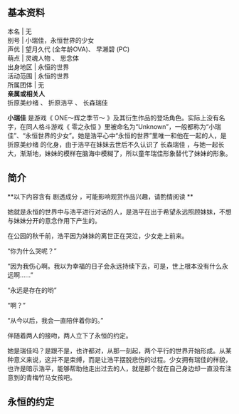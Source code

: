 **基本资料**  
---  
本名  |  无   
别号  |  小瑞佳，永恒世界的少女   
声优  |  望月久代  (全年龄OVA)、  早濑碧  (PC)   
萌点  |  灵魂人物  、  思念体   
出身地区  |  永恒的世界   
活动范围  |  永恒的世界   
所属团体  |  无   
**亲属或相关人**  
折原美纱绪  、  折原浩平  、  长森瑞佳  
  
**小瑞佳** 是游戏《  ONE～辉之季节～  》及其衍生作品的登场角色。实际上没有名字，在同人格斗游戏《  零之永恒
》里被命名为“Unknown”，一般都称为“小瑞佳”、“永恒世界的少女”。她是浩平心中“永恒的世界”里唯一和他在一起的人，是  折原美纱绪
的化身，由于浩平在妹妹去世后不久认识了  长森瑞佳  ，与她一起长大，渐渐地，妹妹的模样在脑海中模糊了，所以童年瑞佳形象替代了妹妹的形象。

##  简介

**以下内容含有 剧透成分  ，可能影响观赏作品兴趣，请酌情阅读 **

她就是永恒的世界中与浩平进行对话的人，是浩平在出于希望永远照顾妹妹，不想与妹妹分开的意念作用下产生的。

在公园的秋千前，浩平因为妹妹的离世正在哭泣，少女走上前来。

“你为什么哭呢？”

“因为我伤心啊。我以为幸福的日子会永远持续下去，可是，世上根本没有什么永远啊……”

“永远是存在的哟”

“啊？”

“从今以后，我会一直陪伴着你的。”

伴随着两人的接吻，两人立下了永恒的约定。

她是瑞佳吗？是跟不是，也许都对，从那一刻起，两个平行的世界开始形成。从某种意义来说，这并不是束缚，而是让浩平摆脱悲伤的过程。少女拥有瑞佳的样貌，也许是暗示浩平，能够帮助他走出过去的人，就是那个就在自己身边却一直没有注意到的青梅竹马女孩吧。

##  永恒的约定

